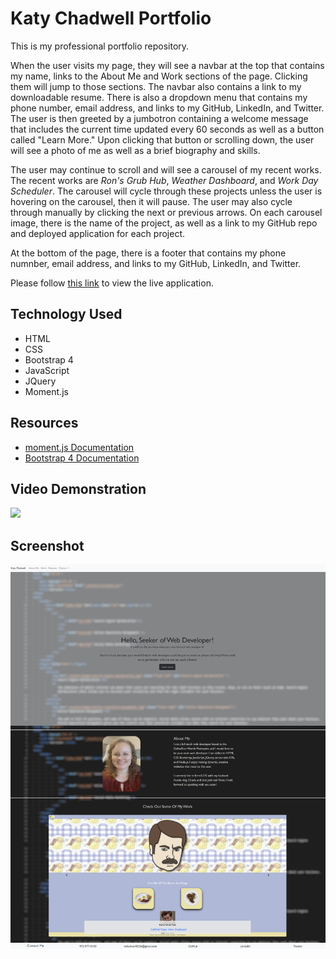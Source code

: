 # Katy Chadwell Portfolio

This is my professional portfolio repository.

When the user visits my page, they will see a navbar at the top that contains my name, links to the About Me and Work sections of the page. Clicking them will jump to those sections. The navbar also contains a link to my downloadable resume. There is also a dropdown menu that contains my phone number, email address, and links to my GitHub, LinkedIn, and Twitter.  The user is then greeted by a jumbotron containing a welcome message that includes the current time updated every 60 seconds as well as a button called "Learn More." Upon clicking that button or scrolling down, the user will see a photo of me as well as a brief biography and skills.

The user may continue to scroll and will see a carousel of my recent works. The recent works are *Ron's Grub Hub*, *Weather Dashboard*, and *Work Day Scheduler*. The carousel will cycle through these projects unless the user is hovering on the carousel, then it will pause. The user may also cycle through manually by clicking the next or previous arrows. On each carousel image, there is the name of the project, as well as a link to my GitHub repo and deployed application for each project.

At the bottom of the page, there is a footer that contains my phone numnber, email address, and links to my GitHub, LinkedIn, and Twitter.

Please follow [this link](https://klay824.github.io/katy-chadwell-portfolio/) to view the live application.

## Technology Used
* HTML
* CSS
* Bootstrap 4
* JavaScript
* JQuery
* Moment.js

## Resources
* [moment.js Documentation](https://momentjs.com/)
* [Bootstrap 4 Documentation](https://getbootstrap.com/docs/4.6/getting-started/introduction/)

## Video Demonstration
![](assets/gif/deployed-demo.gif)

## Screenshot
![](assets/images/screenshot-1.png)
